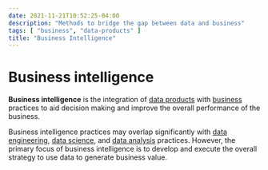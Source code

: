 ```yaml
---
date: 2021-11-21T10:52:25-04:00
description: "Methods to bridge the gap between data and business"
tags: [ "business", "data-products" ]
title: "Business Intelligence"
---
```


# Business intelligence

**Business intelligence** is the integration of [data products](data-products.md) with [business](business.md) practices to aid decision making and improve the overall performance of the business.

Business intelligence practices may overlap significantly with [data engineering](data-engineering.md), [data science](data-science.md), and [data analysis](data-analysis.md) practices. However, the primary focus of business intelligence is to develop and execute the overall strategy to use data to generate business value.
